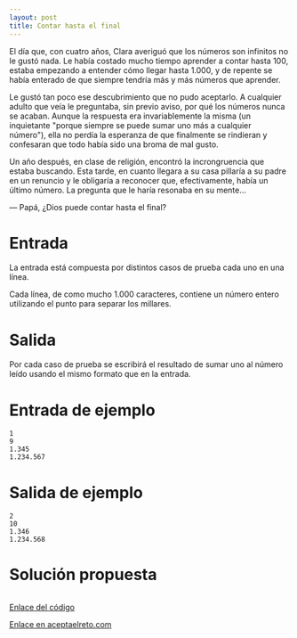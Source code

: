 ```yaml
---
layout: post
title: Contar hasta el final
---
```


El día que, con cuatro años, Clara averiguó que los números son infinitos no le gustó nada. Le había costado mucho tiempo aprender a contar hasta 100, estaba empezando a entender cómo llegar hasta 1.000, y de repente se había enterado de que siempre tendría más y más números que aprender.

Le gustó tan poco ese descubrimiento que no pudo aceptarlo. A cualquier adulto que veía le preguntaba, sin previo aviso, por qué los números nunca se acaban. Aunque la respuesta era invariablemente la misma (un inquietante "porque siempre se puede sumar uno más a cualquier número"), ella no perdía la esperanza de que finalmente se rindieran y confesaran que todo había sido una broma de mal gusto.

Un año después, en clase de religión, encontró la incrongruencia que estaba buscando. Esta tarde, en cuanto llegara a su casa pillaría a su padre en un renuncio y le obligaría a reconocer que, efectivamente, había un último número. La pregunta que le haría resonaba en su mente...

— Papá, ¿Dios puede contar hasta el final?

# Entrada

La entrada está compuesta por distintos casos de prueba cada uno en una línea.

Cada línea, de como mucho 1.000 caracteres, contiene un número entero utilizando el punto para separar los millares.

# Salida

Por cada caso de prueba se escribirá el resultado de sumar uno al número leído usando el mismo formato que en la entrada.

# Entrada de ejemplo

```
1
9
1.345
1.234.567
```

# Salida de ejemplo

```
2
10
1.346
1.234.568
```
# Solución propuesta

``` python

```

[Enlace del código](https://github.com/israelem/aceptaelreto/blob/master/codes/2018-02-26-final.py)

[Enlace en aceptaelreto.com](https://www.aceptaelreto.com/problem/statement.php?id=441)
